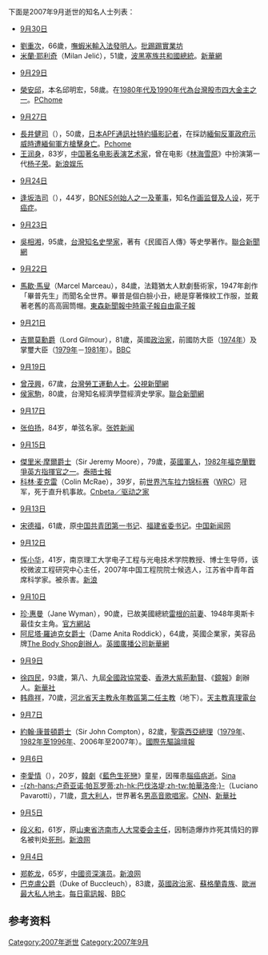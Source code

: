 下面是2007年9月逝世的知名人士列表：

  - [9月30日](../Page/9月30日.md "wikilink")

<!-- end list -->

  - [劉重次](../Page/劉重次.md "wikilink")，66歲，[嘸蝦米輸入法發明人](../Page/嘸蝦米輸入法.md "wikilink")。[批踢踢實業坊](http://www.ptt.cc/bbs/Liu/M.1193392306.A.603.html)
  - [米蘭·耶利奇](https://zh.wikipedia.org/wiki/米蘭·耶利奇 "wikilink")（Milan
    Jelić），51歲，[波黑塞族共和國總統](https://zh.wikipedia.org/wiki/波黑塞族共和國 "wikilink")。[新華網](http://news.xinhuanet.com/newscenter/2007-10/01/content_6819747.htm)

<!-- end list -->

  - [9月29日](../Page/9月29日.md "wikilink")

<!-- end list -->

  - [榮安邱](../Page/榮安邱.md "wikilink")，本名邱明宏，58歲。在[1980年代及](../Page/1980年代.md "wikilink")[1990年代為](../Page/1990年代.md "wikilink")[台灣](https://zh.wikipedia.org/wiki/台灣 "wikilink")[股市四大金主之一](https://zh.wikipedia.org/wiki/股市 "wikilink")。[PChome](http://news.pchome.com.tw/finance/tvbs/20070930/index-20070930120350390014.html)

<!-- end list -->

  - [9月27日](../Page/9月27日.md "wikilink")

<!-- end list -->

  - [長井健司](../Page/長井健司.md "wikilink")（），50歲，[日本APF通訊社特約攝影記者](../Page/日本.md "wikilink")，在採訪[緬甸反軍政府示威時遭緬甸軍方槍擊身亡](../Page/2007年緬甸反軍政府示威.md "wikilink")。[Pchome](http://news.pchome.com.tw/internation/afp/20070927/index-20070927215002190023.html)
  - [王润身](https://zh.wikipedia.org/wiki/王润身 "wikilink")，83岁，[中国著名电影表演艺术家](https://zh.wikipedia.org/wiki/中国 "wikilink")，曾在电影《[林海雪原](../Page/林海雪原.md "wikilink")》中扮演第一代[杨子荣](../Page/杨子荣.md "wikilink")。[新浪娱乐](http://ent.sina.com.cn/m/m/2007-09-29/16091734868.shtml)

<!-- end list -->

  - [9月24日](../Page/9月24日.md "wikilink")

<!-- end list -->

  - [逢坂浩司](../Page/逢坂浩司.md "wikilink")（），44岁，[BONES创始人之一及](https://zh.wikipedia.org/wiki/BONES_\(动画制作公司\) "wikilink")[董事](../Page/董事.md "wikilink")，知名[作画监督及](https://zh.wikipedia.org/wiki/作画监督 "wikilink")[人设](https://zh.wikipedia.org/wiki/人物设定 "wikilink")，死于[癌症](../Page/癌症.md "wikilink")。

<!-- end list -->

  - [9月23日](../Page/9月23日.md "wikilink")

<!-- end list -->

  - [吳相湘](../Page/吳相湘.md "wikilink")，95歲，[台灣知名史學家](https://zh.wikipedia.org/wiki/台灣 "wikilink")，著有《民國百人傳》等史學著作。[聯合新聞網](http://udn.com/NEWS/NATIONAL/NAT5/4024230.shtml)

<!-- end list -->

  - [9月22日](../Page/9月22日.md "wikilink")

<!-- end list -->

  - [馬歇·馬叟](../Page/馬歇·馬叟.md "wikilink")（Marcel
    Marceau），84歲，法籍猶太人默劇藝術家，1947年創作「畢普先生」而聞名全世界。畢普是個白臉小丑，總是穿著條紋工作服，並戴著老舊的高高圓筒帽。[東森新聞報](http://www.ettoday.com/2007/09/23/91-2162003.htm)[中時電子報](http://news.chinatimes.com/2007Cti/2007Cti-Rtn/2007Cti-Rtn-Content/0,4526,110110+112007092300425,00.html)[自由電子報](http://www.libertytimes.com.tw/2007/new/sep/24/today-int5.htm)

<!-- end list -->

  - [9月21日](../Page/9月21日.md "wikilink")

<!-- end list -->

  - [吉爾莫勳爵](https://zh.wikipedia.org/wiki/伊恩·吉爾莫 "wikilink")（Lord
    Gilmour），81歲，英國[政治家](../Page/政治家.md "wikilink")，前國防大臣（[1974年](../Page/1974年.md "wikilink")）及掌璽大臣（[1979年](../Page/1979年.md "wikilink")－[1981年](../Page/1981年.md "wikilink")）。[BBC](http://news.bbc.co.uk/2/hi/uk_news/politics/7007648.stm)

<!-- end list -->

  - [9月19日](../Page/9月19日.md "wikilink")

<!-- end list -->

  - [曾茂興](../Page/曾茂興.md "wikilink")，67歲，[台灣](https://zh.wikipedia.org/wiki/台灣 "wikilink")[勞工運動人士](../Page/勞工運動.md "wikilink")。[公視新聞網](http://www.pts.org.tw/php/news/new_view.php?TBTIME=70&NEENO=6294&NEDAT=2007-09-20)
  - [侯家駒](https://zh.wikipedia.org/wiki/侯家駒 "wikilink")，80歲，台灣知名經濟學暨經濟史學家。[聯合新聞網](http://udn.com/NEWS/FINANCE/FIN12/4023914.shtml)

<!-- end list -->

  - [9月17日](../Page/9月17日.md "wikilink")

<!-- end list -->

  - [张伯扬](https://zh.wikipedia.org/wiki/张伯扬 "wikilink")，84岁，单弦名家。[张姓新闻](https://web.archive.org/web/20160304230728/http://www.1zhang.net/gz/thread-3097-1-1.html)

<!-- end list -->

  - [9月15日](../Page/9月15日.md "wikilink")

<!-- end list -->

  - [傑里米·摩爾爵士](https://zh.wikipedia.org/wiki/傑里米·摩爾 "wikilink")（Sir
    Jeremy
    Moore），79歲，[英國](https://zh.wikipedia.org/wiki/英國 "wikilink")[軍人](https://zh.wikipedia.org/wiki/軍人 "wikilink")，[1982年](../Page/1982年.md "wikilink")[福克蘭戰爭英方指揮官之一](https://zh.wikipedia.org/wiki/福克蘭戰爭 "wikilink")。[泰晤士報](http://www.timesonline.co.uk/tol/comment/obituaries/article2469102.ece)
  - [科林·麦克雷](../Page/科林·麦克雷.md "wikilink")（Colin
    McRae），39岁，前[世界汽车拉力锦标赛](https://zh.wikipedia.org/wiki/世界汽车拉力锦标赛 "wikilink")（[WRC](https://zh.wikipedia.org/wiki/WRC "wikilink")）冠军，死于直升机事故。[Cnbeta／驱动之家](http://www.cnbeta.com/articles/39052.htm)

<!-- end list -->

  - [9月13日](../Page/9月13日.md "wikilink")

<!-- end list -->

  - [宋德福](../Page/宋德福.md "wikilink")，61歲，原[中国共青团第一书记](https://zh.wikipedia.org/wiki/中国共青团 "wikilink")、[福建省委书记](https://zh.wikipedia.org/wiki/福建 "wikilink")。[中国新闻网](http://auto.chinanews.com.cn/gn/news/2007/09-14/1026792.shtml)

<!-- end list -->

  - [9月12日](../Page/9月12日.md "wikilink")

<!-- end list -->

  - [恽小华](https://zh.wikipedia.org/wiki/恽小华 "wikilink")，41岁，南京理工大学电子工程与光电技术学院教授、博士生导师，该校微波工程研究中心主任，2007年中国工程院院士候选人，江苏省中青年首席科学家。被杀害。[新浪](http://news.sina.com.cn/c/l/2007-11-01/024514207740.shtml)

<!-- end list -->

  - [9月10日](../Page/9月10日.md "wikilink")

<!-- end list -->

  - [珍·惠曼](../Page/珍·惠曼.md "wikilink")（Jane
    Wyman），90歲，已故美國總統[雷根的前妻](https://zh.wikipedia.org/wiki/雷根 "wikilink")、1948年奧斯卡最佳女主角。[官方網站](http://www.jane-wyman.com/)
  - [阿尼塔·羅迪克女爵士](https://zh.wikipedia.org/wiki/阿尼塔·羅迪克 "wikilink")（Dame
    Anita Roddick），64歲，英國企業家，美容品牌[The Body
    Shop創辦人](https://zh.wikipedia.org/wiki/Body_Shop "wikilink")。[英國廣播公司](http://news.bbc.co.uk/1/hi/uk/6988343.stm)[新華網](http://news.xinhuanet.com/newscenter/2007-09/12/content_6706764.htm)

<!-- end list -->

  - [9月9日](../Page/9月9日.md "wikilink")

<!-- end list -->

  - [徐四民](../Page/徐四民.md "wikilink")，93歲，第八、九屆[全國政協常委](https://zh.wikipedia.org/wiki/全國政協 "wikilink")、[香港](../Page/香港.md "wikilink")[大紫荊勳賢](https://zh.wikipedia.org/wiki/大紫荊勳賢 "wikilink")、《[鏡報](https://zh.wikipedia.org/wiki/鏡報 "wikilink")》創辦人。[新華社](http://news.xinhuanet.com/newscenter/2007-09/09/content_6693887.htm)
  - [韩鼎祥](../Page/韩鼎祥.md "wikilink")，70歲，[河北省](../Page/河北省.md "wikilink")[天主教永年教區第二任主教](https://zh.wikipedia.org/wiki/天主教永年教區 "wikilink")（地下）。[天主教真理電台](http://www.tianzhu.org/cn/tz_newsd.php?news_id=6543&n_date=)

<!-- end list -->

  - [9月7日](../Page/9月7日.md "wikilink")

<!-- end list -->

  - [約翰·康普頓爵士](../Page/約翰·康普頓.md "wikilink")（Sir John
    Compton），82歲，[聖露西亞總理](https://zh.wikipedia.org/wiki/聖露西亞總理 "wikilink")（[1979年](../Page/1979年.md "wikilink")、[1982年至](../Page/1982年.md "wikilink")[1996年](../Page/1996年.md "wikilink")、2006年至2007年）。[國際先驅論壇報](http://www.iht.com/articles/ap/2007/09/08/news/CB-GEN-St-Lucia-Obit-Compton.php)

<!-- end list -->

  - [9月6日](../Page/9月6日.md "wikilink")

<!-- end list -->

  - [李愛情](../Page/李愛情.md "wikilink")（），20岁，[韓劇](https://zh.wikipedia.org/wiki/韓劇 "wikilink")《[藍色生死戀](https://zh.wikipedia.org/wiki/藍色生死戀 "wikilink")》童星，因罹患[腦癌病逝](https://zh.wikipedia.org/wiki/腦癌 "wikilink")。[Sina](http://news.sina.com.tw/ents/sinacn/cn/2007-09-08/111935172022.shtml)
  - [-{zh-hans:卢奇亚诺·帕瓦罗蒂;zh-hk:巴伐洛堤;zh-tw:帕華洛帝;}-](https://zh.wikipedia.org/wiki/巴伐洛提 "wikilink")（Luciano
    Pavarotti），71歲，[意大利人](../Page/意大利.md "wikilink")，世界著名[男高音歌唱家](../Page/男高音.md "wikilink")。[CNN](https://web.archive.org/web/20070917081352/http://www.cnn.com/2007/SHOWBIZ/Music/09/06/pavarotti.dead/index.html)、[新華社](http://news.xinhuanet.com/newscenter/2007-09/06/content_6673411.htm)

<!-- end list -->

  - [9月5日](../Page/9月5日.md "wikilink")

<!-- end list -->

  - [段义和](../Page/段义和.md "wikilink")，61岁，原[山東省](https://zh.wikipedia.org/wiki/山東省 "wikilink")[济南市](https://zh.wikipedia.org/wiki/济南市 "wikilink")[人大常委会主任](https://zh.wikipedia.org/wiki/人大常委会 "wikilink")，因制造爆炸炸死其情妇的罪名被判处[死刑](../Page/死刑.md "wikilink")。[新浪网](http://news.sina.com.cn/c/l/2007-09-05/140313823467.shtml)

<!-- end list -->

  - [9月4日](../Page/9月4日.md "wikilink")

<!-- end list -->

  - [郑乾龙](https://zh.wikipedia.org/wiki/郑乾龙 "wikilink")，65岁，[中國资深演员](../Page/中國.md "wikilink")。[新浪网](http://ent.sina.com.cn/v/m/2007-09-07/14001706700.shtml)
  - [巴克盧公爵](https://zh.wikipedia.org/wiki/約翰·司各特，第九代巴克盧公爵 "wikilink")（Duke
    of
    Buccleuch），83歲，[英國](https://zh.wikipedia.org/wiki/英國 "wikilink")[政治家](../Page/政治家.md "wikilink")、[蘇格蘭](../Page/蘇格蘭.md "wikilink")[貴族](../Page/貴族.md "wikilink")、[歐洲最大私人](https://zh.wikipedia.org/wiki/歐洲 "wikilink")[地主](https://zh.wikipedia.org/wiki/地主 "wikilink")。[每日電訊報](http://www.telegraph.co.uk/news/main.jhtml;jsessionid=5V35SYMDBIZMRQFIQMGCFF4AVCBQUIV0?view=DETAILS&grid=&xml=/news/2007/09/05/db0501.xml)、[BBC](http://news.bbc.co.uk/1/hi/scotland/south_of_scotland/6978528.stm)

## 参考资料

[Category:2007年逝世](https://zh.wikipedia.org/wiki/Category:2007年逝世 "wikilink")
[Category:2007年9月](https://zh.wikipedia.org/wiki/Category:2007年9月 "wikilink")